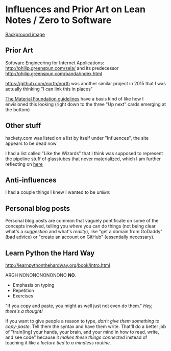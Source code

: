 # Influences and Prior Art on Lean Notes / Zero to Software

[Background image](https://trello-backgrounds.s3.amazonaws.com/51901b73c30c061842001c4b/8c5e37143abe46f40c6dc9dde8023e23/influential.jpg)

## Prior Art

Software Engineering for Internet Applications: http://philip.greenspun.com/seia/ and its predecessor http://philip.greenspun.com/panda/index.html

https://github.com/north/north was another similar project in 2015 that I was actually thinking "I can link this in places"

[The Material Foundation guidelines](https://material.io/design/foundation-overview/) have a basis kind of like how I envisioned this looking (right down to the three "Up next" cards emerging at the bottom)

## Other stuff

hackety.com was listed on a list by itself under "Influences", the site appears to be dead now

I had a list called "Like the Wizards" that I think was supposed to represent the pipeline stuff of glasstubes that never materialized, which I am further reflecting on [here](0350c64c-4975-42fc-91ca-92007cd9bcaa.md)

## Anti-influences

I had a couple things I knew I wanted to be *unlike*:

## Personal blog posts

Personal blog posts are common that vaguely pontificate on some of the concepts involved, telling you *where* you can do things (not being clear what's a *suggestion* and what's *reality*), like "get a domain from GoDaddy" (bad advice) or "create an account on GitHub" (essentially necessary).

## Learn Python the Hard Way

http://learnpythonthehardway.org/book/intro.html

ARGH NONONONONONONO **NO**.

- Emphasis on typing
- Repetition
- Exercises

"If you copy and paste, you might as well just not even do them." *Hey, there's a thought!*

If you want to give people a reason to type, *don't give them something to copy-paste*. Tell them the syntax and have them write. That'll do a better job of "train[ing] your hands, your brain, and your mind in how to read, write, and see code" because it *makes these things connected* instead of teaching it like a *lecture tied to a mindless routine*.
